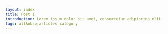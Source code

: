 ```yaml
---
layout: index
title: Post 1
introduction: Lorem ipsum dolor sit amet, consectetur adipiscing elit.
tags: all&nbsp;articles category
---
```

